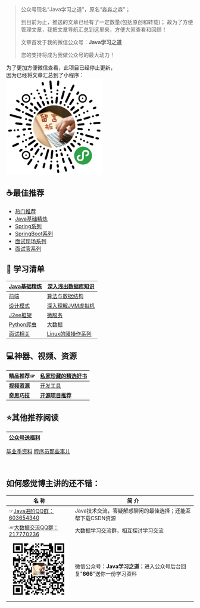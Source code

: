 > 公众号现名“Java学习之道”，原名“淼淼之森”；
> 
> 到目前为止，推送的文章已经有了一定数量(包括原创和转载)；
> 故为了方便管理文章，我把文章导航汇总到这里来，方便大家查看和回顾！
>
> 文章首发于我的微信公众号：**Java学习之道**
>
> 您的支持将成为我做公众号的最大动力！

为了更加方便微信查看，此项目已经停止更新，<br>
因为已经将文章汇总到了小程序：<br>
![留言区域小程序](src/image/messages.jpg)


## :coffee:最佳推荐 ##
- [热门推荐](src/best_recommendation/list_hot.md)
- [Java基础精炼](src/best_recommendation/list_java_base.md)
- [Spring系列](src/list/list_spring.md)
- [SpringBoot系列](src/list/list_springboot.md)
- [面试现场系列](src/best_recommendation/list_hot_interview.md)
- [面试官系列](src/best_recommendation/list_java_interviewer.md)

## :page_facing_up: 学习清单 ##
[Java基础精炼](src/best_recommendation/list_java_base.md) | [深入浅出数据库知识](src/list/list_java_database.md)
---|---
[前端](src/list/list_before.md) | [算法与数据结构](src/list/list_java_algorithm_datastructure.md)
[设计模式](src/list/list_design_patterns.md) | [深入理解JVM虚拟机](src/list/list_java_jvm.md)
[J2ee框架](src/list/list_java_frame.md) | [微服务](src/list/list_java_microservice.md)
[Python爬虫](src/list/list_python_spider.md) | [大数据](src/list/list_bigdata.md)
[面试相关](src/list/list_interview.md) | [Linux的骚操作系列](src/list/list_linux.md)


## :computer:神器、视频、资源 ##
精品推荐☞ | [**私家珍藏的精选好书**](https://github.com/mmzsblog/blog-mmzsit/tree/master/Recommend_Books)
---|---
[**视频资源**](src/computer/video_resource.md) | [开发工具](src/computer/development_tools.md)
[**奇思巧技**](src/computer/wonderful_skill.md)| [**开源项目推荐**](src/computer/recommend_github_resource.md)|


## :star:其他推荐阅读 ##
[**公众号送福利**](src/activity.md)|
---|
[毕业季资料](src/graduation.md)
[程序员那些事儿](src/other.md)

<br>

## 如何感觉博主讲的还不错： 
 名 称 | 简 介
---|---
☞[Java进阶QQ群：603654340](//shang.qq.com/wpa/qunwpa?idkey=71137b9909c5ecb71893fe84621dad6fe059569f900b74ed8658cf21e5ba6747) | Java技术交流，答疑解惑聊闲的最佳选择；还能互帮下载CSDN资源
☞[大数据交流QQ群：217770236](//shang.qq.com/wpa/qunwpa?idkey=d39c67d5a9ec78096c0c6981a1bd0e72ef75892c55183e9322da73d48530740c) | 大数据学习交流群，相互探讨学习交流
![微信二维码](https://github.com/mmzsblog/blog-mmzsit/blob/master/src/image/gzh.png) | 微信公众号：**Java学习之道**；进入公众号后台回复"**666**"送你一份学习资料













